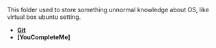 This folder used to store something unnormal knowledge about OS, like virtual box ubuntu setting. 

+ **[Git](https://github.com/lowkeyway/Embedded/blob/master/Software/OS/Others/Git.md)**
+ **[YouCompleteMe]**
